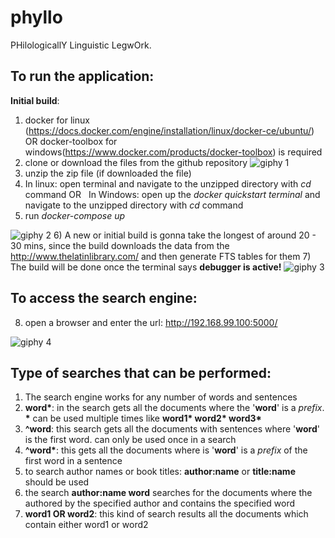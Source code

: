 # phyllo
PHilologicallY Linguistic LegwOrk. 

## To run the application:

__Initial build__:
1) docker for linux (https://docs.docker.com/engine/installation/linux/docker-ce/ubuntu/) OR docker-toolbox for windows(https://www.docker.com/products/docker-toolbox) is required
2) clone or download the files from the github repository
![giphy 1](https://user-images.githubusercontent.com/22301958/29801507-95345a9a-8c35-11e7-8f58-e87db341ad66.gif)
3) unzip the zip file (if downloaded the file)
4) In linux: open terminal and navigate to the unzipped directory with _cd_ command OR
   In Windows: open up the _docker quickstart terminal_ and navigate to the unzipped directory with _cd_ command
5) run _docker-compose up_

![giphy 2](https://user-images.githubusercontent.com/22301958/29801558-db012f6c-8c35-11e7-8e3f-b4ef46c94145.gif)
6) A new or initial build is gonna take the longest of around 20 - 30 mins, since the build downloads the data from the http://www.thelatinlibrary.com/ and then generate FTS tables for them
7) The build will be done once the terminal says __debugger is active!__
![giphy 3](https://user-images.githubusercontent.com/22301958/29801720-c4fef3ce-8c36-11e7-91db-ae42c0889bf0.gif)

## To access the search engine:

8) open a browser and enter the url: http://192.168.99.100:5000/

![giphy 4](https://user-images.githubusercontent.com/22301958/29802172-5289c988-8c39-11e7-985d-7823ba5134d8.gif)

## Type of searches that can be performed:

1) The search engine works for any number of words and sentences
2) __word*__: in the search gets all the documents where the '__word__' is a _prefix_. __*__ can be used multiple times like __word1* word2* word3*__
3) __^word__: this search gets all the documents with sentences where '__word__' is the first word. can only be used once in a search
4) __^word*__: this gets all the documents where is '__word__' is a _prefix_ of the first word in a sentence
5) to search author names or book titles:
   __author:name__ or  __title:name__ should be used
6) the search __author:name word__ searches for the documents where the authored by the specified author and contains the specified word
7) __word1 OR word2__:
this kind of search results all the documents which contain either word1 or word2
<more to be updated...> 





